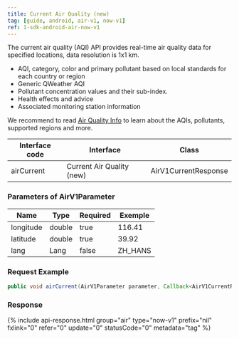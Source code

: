 ```yaml
---
title: Current Air Quality (new)
tag: [guide, android, air-v1, now-v1]
ref: 1-sdk-android-air-now-v1
---
```


The current air quality (AQI) API provides real-time air quality data for specified locations, data resolution is 1x1 km.

- AQI, category, color and primary pollutant based on local standards for each country or region
- Generic QWeather AQI
- Pollutant concentration values and their sub-index.
- Health effects and advice
- Associated monitoring station information

We recommend to read [Air Quality Info](/en/docs/resource/air-info/) to learn about the AQIs, pollutants, supported regions and more.

| Interface code | Interface         | Class       |
| --------------- | ---------------- | ------------ |
| airCurrent | Current Air Quality (new)  | AirV1CurrentResponse |

### Parameters of AirV1Parameter

| Name   | Type | Required | Exemple |
| -------- | -------- | ---- | ------ |
| longitude | double | true | 116.41 |
| latitude | double | true | 39.92 |
| lang | Lang | false | ZH_HANS |

### Request Example

```Java
public void airCurrent(AirV1Parameter parameter, Callback<AirV1CurrentResponse> callback);
```

### Response

{% include api-response.html group="air" type="now-v1" prefix="nil" fxlink="0" refer="0" update="0" statusCode="0" metadata="tag"  %}
